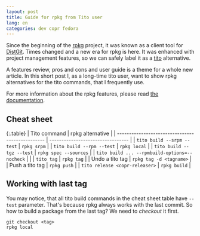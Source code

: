 ```yaml
---
layout: post
title: Guide for rpkg from Tito user
lang: en
categories: dev copr fedora
---
```


Since the beginning of the [rpkg](https://pagure.io/rpkg-util) project, it was known as a client tool for [DistGit](https://clime.github.io/2017/05/20/DistGit-1.0.html). Times changed and a new era for rpkg is here. It was enhanced with project management features, so we can safely label it as a [tito](https://github.com/dgoodwin/tito) alternative.

A features review, pros and cons and user guide is a theme for a whole new article. In this short post I, as a long-time tito user, want to show rpkg alternatives for the tito commands, that I frequently use.

For more information about the rpkg features, please read [the documentation](https://docs.pagure.org/rpkg-util).


## Cheat sheet

{:.table}
| Tito command                                     | rpkg alternative                  |
| ------------------------------------------------ | --------------------------------- |
| `tito build --srpm --test`                       | `rpkg srpm`                       |
| `tito build --rpm --test`                        | `rpkg local`                      |
| `tito build --tgz --test`                        | `rpkg spec --sources`             |
| `tito build ... --rpmbuild-options=--nocheck`    |                                   |
| `tito tag`                                       | `rpkg tag`                        |
| Undo a tito tag                                  | `rpkg tag -d <tagname>`           |
| Push a tito tag                                  | `rpkg push`                       |
| `tito release <copr-releaser>`                   | `rpkg build`                      |


## Working with last tag

You may notice, that all tito build commands in the cheat sheet table have `--test` parameter. That's because rpkg always works with the last commit. So how to build a package from the last tag? We need to _checkout_ it first.

    git checkout <tag>
    rpkg local
